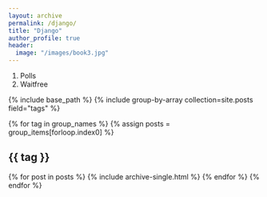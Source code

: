 ```yaml
---
layout: archive
permalink: /django/
title: "Django"
author_profile: true
header:
  image: "/images/book3.jpg"
---
```


1. Polls 
2. Waitfree 



{% include base_path %}
{% include group-by-array collection=site.posts field="tags" %}

{% for tag in group_names %}
  {% assign posts = group_items[forloop.index0] %}
  <h2 id="{{ tag | slugify }}" class="archive__subtitle">{{ tag }}</h2>
  {% for post in posts %}
    {% include archive-single.html %}
  {% endfor %}
{% endfor %}
